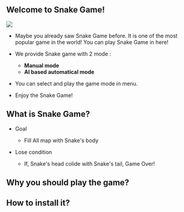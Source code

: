 ## Welcome to Snake Game!

![](https://github.com/Gomdoree/Snake/blob/master/img/demo_AI_search.gif)

* Maybe you already saw Snake Game before. It is one of the most popular game in the world! You can play Snake Game in here!    

* We provide Snake game with 2 mode : 
    * **Manual mode**    
    * **AI based automatical mode**    
    
* You can select and play the game mode in menu.
* Enjoy the Snake Game!

## What is Snake Game?

- Goal    
    * Fill All map with Snake's body

- Lose condition    
    * If, Snake's head colide with Snake's tail, Game Over!

## Why you should play the game?

## How to install it?
